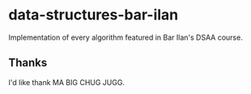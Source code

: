 # data-structures-bar-ilan

Implementation of every algorithm featured in Bar Ilan's DSAA course.

## Thanks

I'd like thank MA BIG CHUG JUGG.
